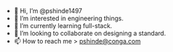 - 👋 Hi, I’m @pshinde1497
- 👀 I’m interested in engineering things.
- 🌱 I’m currently learning full-stack.
- 💞️ I’m looking to collaborate on designing a standard.
- 📫 How to reach me > pshinde@conga.com

<!---
pshinde1497/pshinde1497 is a ✨ special ✨ repository because its `README.md` (this file) appears on your GitHub profile.
You can click the Preview link to take a look at your changes.
--->
